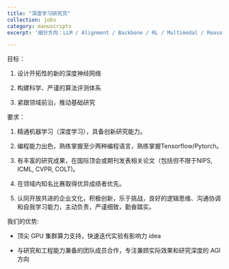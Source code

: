 ```yaml
---
title: "深度学习研究员"
collection: jobs
category: manuscripts
excerpt: '细分方向：LLM / Alignment / Backbone / RL / Multimodal / Reasoning '

---
```

<!-- 
permalink: /publication/2015-10-01-paper-title-number-3
date: 2015-10-01
venue: 'Journal 1'
[slidesurl: 'http://academicpages.github.io/files/slides3.pdf']
[paperurl: 'http://academicpages.github.io/files/paper3.pdf']
[citation: 'Your Name, You. (2015). &quot;Paper Title Number 3.&quot; <i>Journal 1</i>. 1(3).']
-->



目标：

1. 设计开拓性的新的深度神经网络

2. 构建科学、严谨的算法评测体系

3. 紧跟领域前沿，推动基础研究



要求：

1. 精通机器学习（深度学习），具备创新研究能力。

2. 编程能力出色，熟练掌握至少两种编程语言，熟练掌握Tensorflow/Pytorch。

3. 有丰富的研究成果，在国际顶会或期刊发表相关论文（包括但不限于NIPS, ICML, CVPR, COLT)。

4. 在领域内知名比赛取得优异成绩者优先。

5. 认同开放共进的企业文化，积极创新，乐于挑战，良好的逻辑思维、沟通协调和自我学习能力，主动负责，严谨细致，勤奋踏实。

我们的优势:

- 顶尖 GPU 集群算力支持，快速迭代实验有影响力 idea

- 与研究和工程能力兼备的团队成员合作，专注兼顾实际效果和研究深度的 AGI 方向
